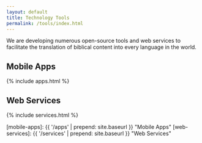 ```yaml
---
layout: default
title: Technology Tools
permalink: /tools/index.html
---
```


We are developing numerous open-source tools and web services to facilitate the translation of biblical content into every language in the world.

## Mobile Apps

{% include apps.html %}


## Web Services

{% include services.html %}


[mobile-apps]: {{ '/apps' | prepend: site.baseurl }} "Mobile Apps"
[web-services]: {{ '/services' | prepend: site.baseurl }} "Web Services"